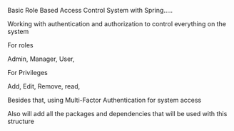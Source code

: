 Basic Role Based Access Control System with Spring.....

Working with authentication and authorization to control everything on the system

For roles


Admin,
Manager,
User,


For Privileges 

Add,
Edit,
Remove,
read,


Besides that, using Multi-Factor Authentication for system access


Also will add all the packages and dependencies that will be used with this structure

